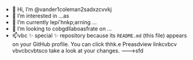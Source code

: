 - 👋 Hi, I’m @vander1coleman2sadxzcvvkj
- 👀 I’m interested in ...as
- 🌱 I’m currently lepi'hnkp;arning ...
- 💞️ I’m looking to cobgdllaboasfrate on ...
- 📫vbc ✨ special ✨ repository because its `README.md` (this file) appears on your GitHub profile.
You can click thhk.e Preasdview linkcvbcv vbvcbcvbtsco take a look at your changes.
--->sfd
